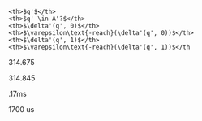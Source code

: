     <th>$q'$</th>
    <th>$q' \in A'?$</th>
    <th>$\delta'(q', 0)$</th>
    <th>$\varepsilon\text{-reach}(\delta'(q', 0))$</th>
    <th>$\delta'(q', 1)$</th>
    <th>$\varepsilon\text{-reach}(\delta'(q', 1))$</th

314.675

314.845

.17ms

1700 us
